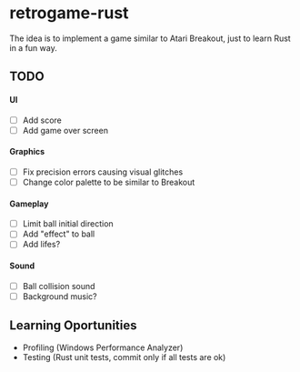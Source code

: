 # retrogame-rust

The idea is to implement a game similar to Atari Breakout, just to learn Rust in a fun way.

## TODO

#### UI
 - [ ] Add score
 - [ ] Add game over screen
 
#### Graphics
 - [ ] Fix precision errors causing visual glitches
 - [ ] Change color palette to be similar to Breakout

#### Gameplay
 - [ ] Limit ball initial direction
 - [ ] Add "effect" to ball
 - [ ] Add lifes?
 
 #### Sound
 - [ ] Ball collision sound
 - [ ] Background music?
  
## Learning Oportunities
- Profiling (Windows Performance Analyzer)
- Testing (Rust unit tests, commit only if all tests are ok)
